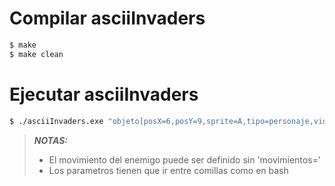 # Compilar asciiInvaders
```bash
$ make
$ make clean
```

# Ejecutar asciiInvaders
```bash
$ ./asciiInvaders.exe "objeto[posX=6,posY=9,sprite=A,tipo=personaje,vida=5,puntuacion=0]" "objeto[posX=6,posY=3,sprite=.,tipo=misil,direccion=ascendente,danio=10]" "objeto[posX=5,posY=3,sprite=.,tipo=misil,direccion=descendente,danio=10]" "objeto[posX=5,posY=7,sprite=V,tipo=enemigo,vida=100,puntuacion=10,movimientos=x=0,y=1,x=1,y=0,x=-1,y=0,x=0,y=-1]" "objeto[posX=1,posY=3,sprite=V,tipo=enemigo,vida=100,puntuacion=10,x=0,y=1,x=1,y=0,x=-1,y=0,x=0,y=-1]"
```
> ***NOTAS:***
> - El movimiento del enemigo puede ser definido sin 'movimientos='
> - Los parametros tienen que ir entre comillas como en bash
